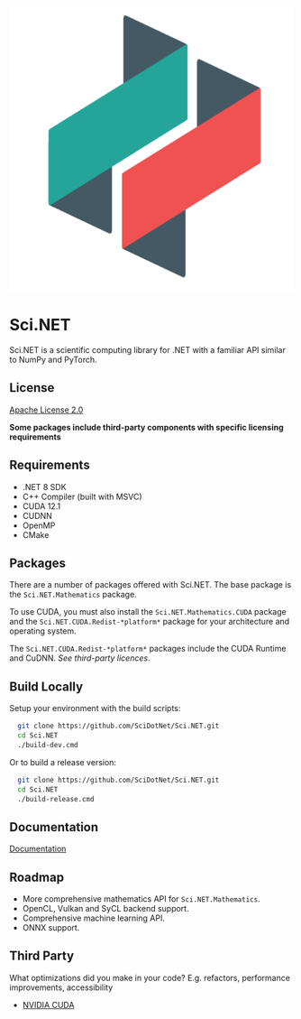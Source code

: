 
![Logo](https://github.com/SciDotNet/Sci.NET/blob/main/eng/build-props/images/icon-large.png)


# Sci.NET

Sci.NET is a scientific computing library for .NET with a familiar API similar to NumPy and PyTorch.


## License

[Apache License 2.0](https://github.com/SciDotNet/Sci.NET/blob/main/LICENSE/)

**Some packages include third-party components with specific licensing requirements**

## Requirements

- .NET 8 SDK
- C++ Compiler (built with MSVC)
- CUDA 12.1
- CUDNN
- OpenMP
- CMake


## Packages

There are a number of packages offered with Sci.NET. The base package is the `Sci.NET.Mathematics` package.

To use CUDA, you must also install the `Sci.NET.Mathematics.CUDA` package and the `Sci.NET.CUDA.Redist-*platform*` package for your architecture and operating system.

The `Sci.NET.CUDA.Redist-*platform*` packages include the CUDA Runtime and CuDNN. *See third-party licences*.
## Build Locally

Setup your environment with the build scripts:

```bash
  git clone https://github.com/SciDotNet/Sci.NET.git
  cd Sci.NET
  ./build-dev.cmd
```

Or to build a release version:

```bash
  git clone https://github.com/SciDotNet/Sci.NET.git
  cd Sci.NET
  ./build-release.cmd
```
## Documentation

[Documentation](https://linktodocumentation)


## Roadmap

- More comprehensive mathematics API for `Sci.NET.Mathematics`.
- OpenCL, Vulkan and SyCL backend support.
- Comprehensive machine learning API.
- ONNX support.


## Third Party

What optimizations did you make in your code? E.g. refactors, performance improvements, accessibility

- [NVIDIA CUDA](https://docs.nvidia.com/cuda/eula/index.html)
